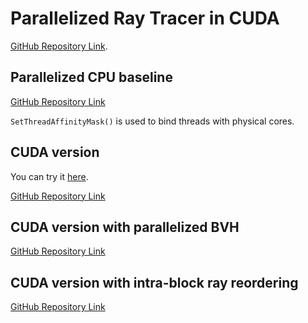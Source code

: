 # Parallelized Ray Tracer in CUDA

[GitHub Repository Link](https://github.com/Fiber-Wire/RT_project).

## Parallelized CPU baseline

[GitHub Repository Link](https://github.com/Fiber-Wire/RT_project/tree/main)

`SetThreadAffinityMask()` is used to bind threads with physical cores.

## CUDA version

You can try it [here](https://github.com/Fiber-Wire/RT_release/).

[GitHub Repository Link](https://github.com/Fiber-Wire/RT_project/tree/cuda)

## CUDA version with parallelized BVH

[GitHub Repository Link](https://github.com/Fiber-Wire/RT_project/tree/bvh_builder)

## CUDA version with intra-block ray reordering

[GitHub Repository Link](https://github.com/Fiber-Wire/RT_project/tree/ray_reordering)
